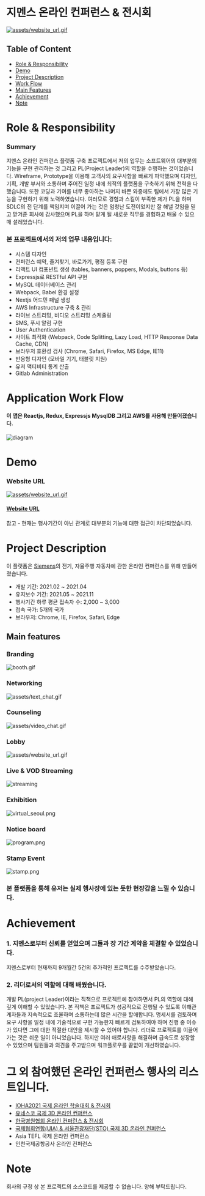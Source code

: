 # 지멘스 온라인 컨퍼런스 & 전시회
[![assets/website_url.gif](assets/website_url.gif)](https://siemens-evavconference.govent.io)

## Table of Content


- [Role & Responsibility](#Role--Responsibility)
- [Demo](#Demo)
- [Project Description](#Project-Description)
- [Work Flow](#Application-Work-Flow)
- [Main Features](#Main-features)
- [Achievement](#Achievement)
- [Note](#note)

# Role & Responsibility

### Summary
지멘스 온라인 컨퍼런스 플랫폼 구축 프로젝트에서 저의 업무는 소프트웨어의 대부분의 기능을 구현 관리하는 것 그리고 PL(Project Leader)의 역할을 수행하는 것이었습니다. Wireframe, Prototype을 이용해 고객사의 요구사항을 빠르게 파악했으며 디자인, 기획, 개발 부서와 소통하며 주어진 일정 내에 최적의 플랫폼을 구축하기 위해 전력을 다했습니다. 또한 코딩과 기여를 너무 좋아하는 나머지 바쁜 와중에도 팀에서 가장 많은 기능을 구현하기 위해 노력하였습니다. 여러모로 경험과 스킬이 부족한 제가 PL을 하며 SDLC의 전 단계를 책임지며 이끌어 가는 것은 엄청난 도전이었지만 잘 해낼 것임을 믿고 맏겨준 회사에 감사했으며 PL을 하며 맡게 될 새로운 직무를 경험하고 배울 수 있으매 설레었습니다.

### 본 프로젝트에서의 저의 업무 내용입니다:

- 시스템 디자인
- 컨퍼런스 예약, 즐겨찾기, 바로가기, 평점 등록 구현
- 리액트 UI 컴포넌트 생성 (tables, banners, poppers, Modals, buttons 등)
- Expressjs로 RESTful API 구현
- MySQL 데이터베이스 관리
- Webpack, Babel 환경 설정
- Nextjs 어드민 패널 생성
- AWS Infrastructure 구축 & 관리
- 라이브 스트리밍, 비디오 스트리밍 스케줄링
- SMS, 푸시 알림 구현
- User Authentication
- 사이트 최적화 (Webpack, Code Splitting, Lazy Load, HTTP Response Data Cache, CDN) 
- 브라우저 호환성 검사 (Chrome, Safari, Firefox, MS Edge, IE11)
- 반응형 디자인 (모바일 기기, 태블릿 지원)
- 유저 액티비티 통계 산출
- Gitlab Administration




# Application Work Flow

#### 이 앱은 Reactjs, Redux, Expressjs MysqlDB 그리고 AWS를 사용해 만들어졌습니다.

![diagram](assets/diagram.png)

# Demo

### Website URL
[![assets/website_url.gif](assets/website_url.gif)](https://siemens-evavconference.govent.io)
#### [Website URL](https://siemens-evavconference.govent.io/)

참고 - 현재는 행사기간이 아닌 관계로 대부분의 기능에 대한 접근이 차단되었습니다.

# Project Description

이 플랫폼은 [Siemens](https://www.siemens.com/global/en.html)의 전기, 자율주행 자동차에 관한 온라인 컨퍼런스를 위해 만들어졌습니다.

- 개발 기간: 2021.02 ~ 2021.04
- 유지보수 기간: 2021.05 ~ 2021.11
- 행사기간 하루 평균 접속자 수: 2,000 ~ 3,000
- 접속 국가: 5개의 국가
- 브라우저: Chrome, IE, Firefox, Safari, Edge

## Main features

### Branding

![booth.gif](assets/booth.gif)

### Networking

![assets/text_chat.gif](assets/text_chat.gif)

### Counseling

![assets/video_chat.gif](assets/video_chat.gif)

### Lobby

![assets/website_url.gif](assets/website_url.gif)

### Live & VOD Streaming

![streaming](assets/live_streaming.gif)

### Exhibition

![virtual_seoul.png](assets/exhibition.png)

### Notice board

![program.png](assets/program.png)

### Stamp Event

![stamp.png](assets/stamp.png)


### 본 플랫폼을 통해 유저는 실제 행사장에 있는 듯한 현장감을 느낄 수 있습니다. 



# Achievement

### 1. 지멘스로부터 신뢰를 얻었으며 그들과 장 기간 계약을 체결할 수 있었습니다.
지멘스로부터 현재까지 9개월간 5건의 추가적인 프로젝트를 수주받았습니다.


### 2. 리더로서의 역할에 대해 배웠습니다. 
개발 PL(project Leader)이라는 직책으로 프로젝트에 참여하면서 PL의 역할에 대해 깊게 이해할 수 있었습니다. 본 직책은 프로젝트가 성공적으로 진행될 수 있도록 이해관계자들과 지속적으로 조율하며 소통하는데 많은 시간을 할애합니다. 명세서를 검토하며 요구 사항을 일정 내에 기술적으로 구현 가능한지 빠르게 검토하여야 하며 진행 중 이슈가 있다면 그에 대한 적절한 대안을 제시할 수 있어야 합니다. 리더로 프로젝트를 이끌어가는 것은 쉬운 일이 아니었습니다. 하지만 여러 애로사항을 해결하며 급속도로 성장할 수 있었으며 팀원들과 의견을 주고받으며 워크플로우를 끝없이 개선하였습니다.


# 그 외 참여했던 온라인 컨퍼런스 행사의 리스트입니다. 
- [IOHA2021 국제 온라인 학술대회 & 전시회](https://ioha2021conference.org/)
- [유네스코 국제 3D 온라인 컨퍼런스](https://iclc2021.govent.io/)
- [한국병원협회 온라인 컨퍼런스 & 전시회](https://khc2020.salin.co.kr) 
- [국제협회연합(UIA) & 서울관광재단(STO) 국제 3D 온라인 컨퍼런스](https://wclf2021.miceworld.or.kr/) 
- Asia TEFL 국제 온라인 컨퍼런스
- 인천국제공항공사 온라인 컨퍼런스

# Note

회사의 규정 상 본 프로젝트의 소스코드를 제공할 수 없습니다. 양해 부탁드립니다.
